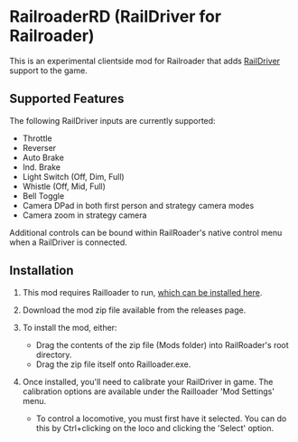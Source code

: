 # RailroaderRD (RailDriver for Railroader)

This is an experimental clientside mod for Railroader that adds [RailDriver](https://raildriver.com/) support to the game.

## Supported Features

The following RailDriver inputs are currently supported:
- Throttle
- Reverser
- Auto Brake
- Ind. Brake
- Light Switch (Off, Dim, Full)
- Whistle (Off, Mid, Full)
- Bell Toggle
- Camera DPad in both first person and strategy camera modes
- Camera zoom in strategy camera

Additional controls can be bound within RailRoader's native control menu when a RailDriver is connected.

## Installation

1. This mod requires Railloader to run, [which can be installed here](https://railroader.stelltis.ch/).
2. Download the mod zip file available from the releases page.

3. To install the mod, either:
    * Drag the contents of the zip file (Mods folder) into RailRoader's root directory.
    * Drag the zip file itself onto Railloader.exe.


4. Once installed, you'll need to calibrate your RailDriver in game.
The calibration options are available under the Railloader 'Mod Settings' menu.
    * To control a locomotive, you must first have it selected. You can do this by Ctrl+clicking on the loco and clicking the 'Select' option.